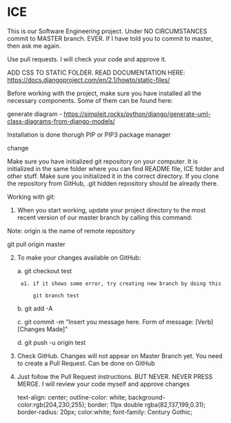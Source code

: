 # ICE

This is our Software Engineering project. Under NO CIRCUMSTANCES commit to MASTER branch. EVER. 
If I have told you to commit to master, then ask me again. 

Use pull requests. I will check your code and approve it.

ADD CSS TO STATIC FOLDER. READ DOCUMENTATION HERE: https://docs.djangoproject.com/en/2.1/howto/static-files/

Before working with the project, make sure you have installed all the necessary components. Some of them can be found here:

generate diagram - https://simpleit.rocks/python/django/generate-uml-class-diagrams-from-django-models/

Installation is done thorugh PIP or PIP3 package manager

change

Make sure you have initialized git repository on your computer. It is initialized in the same folder where you can find README file, ICE folder and other stuff. Make sure you initialized it in the correct directory. If you clone the repository from GitHub, .git hidden repository should be already there. 

Working with git:

1. When you start working, update your project directory to the most recent version of our master branch by calling this command:

Note: origin is the name of remote repository

git pull origin master

2. To make your changes available on GitHub:

	a. git checkout test
	
		a1. if it shows some error, try creating new branch by doing this
		
			git branch test 
	b. git add -A
	
	c. git commit -m "Insert you message here. Form of message: [Verb] [Changes Made]"
	
	d. git push -u origin test

3. Check GitHub. Changes will not appear on Master Branch yet. 
   You need to create a Pull Request. Can be done on GitHub

4. Just follow the Pull Request instructions. BUT NEVER. NEVER PRESS MERGE.
   I will review your code myself and approve changes
   
   
   
   text-align: center;
	outline-color: white;
	background-color:rgb(204,230,255);
	border: 11px double rgba(82,137,199,0.31);
  border-radius: 20px;
  color:white;
  font-family: Century Gothic;
